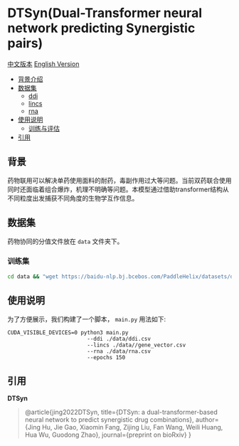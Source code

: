 # DTSyn(Dual-Transformer neural network predicting Synergistic pairs)

[中文版本](./README_cn.md) [English Version](./README.md)

* [背景介绍](#背景介绍)
* [数据集](#数据集)
    * [ddi](#ddi)
    * [lincs](#lincs)
    * [rna](#rna)
* [使用说明](#使用说明)
    * [训练与评估](#训练与评估)
* [引用](#引用)

## 背景
药物联用可以解决单药使用面料的耐药，毒副作用过大等问题。当前双药联合使用同时还面临着组合爆炸，机理不明确等问题。本模型通过借助transformer结构从不同粒度出发捕获不同角度的生物学互作信息。
## 数据集
药物协同的分值文件放在 `data` 文件夹下。
### 训练集
```sh
cd data && "wget https://baidu-nlp.bj.bcebos.com/PaddleHelix/datasets/drug_synergy_datasets/DTSyn.tgz" && tar xzvf DTSyn.tgz
```

## 使用说明
为了方便展示，我们构建了一个脚本， `main.py`
用法如下:
```
CUDA_VISIBLE_DEVICES=0 python3 main.py 
                         --ddi ./data/ddi.csv
                         --lincs ./data//gene_vector.csv
                         --rna ./data/rna.csv
                         --epochs 150  
```
 
## 引用
**DTSyn**
> @article{jing2022DTSyn,
  title={DTSyn: a dual-transformer-based neural network to predict synergistic drug combinations},
  author={Jing Hu, Jie Gao, Xiaomin Fang, Zijing Liu, Fan Wang, Weili Huang, Hua Wu, Guodong Zhao},
  journal={preprint on bioRxiv}
}